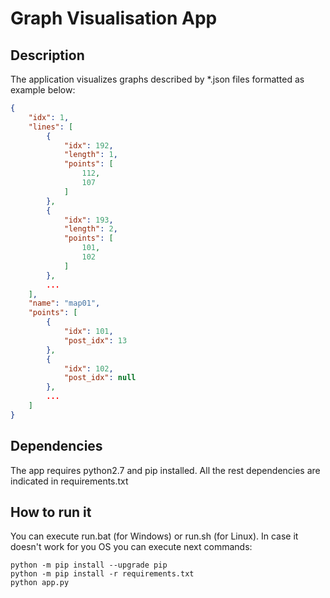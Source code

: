 # Graph Visualisation App

## Description
The application visualizes graphs described by *.json files formatted as example below:

```json
{
    "idx": 1,
    "lines": [
        {
            "idx": 192,
            "length": 1,
            "points": [
                112,
                107
            ]
        },
        {
            "idx": 193,
            "length": 2,
            "points": [
                101,
                102
            ]
        },
        ...
    ],
    "name": "map01",
    "points": [
        {
            "idx": 101,
            "post_idx": 13
        },
        {
            "idx": 102,
            "post_idx": null
        },
        ...
    ]
}
```

## Dependencies
The app requires python2.7 and pip installed. All the rest dependencies are indicated in requirements.txt

## How to run it
You can execute run.bat (for Windows) or run.sh (for Linux). In case it doesn't work for you OS you can execute next commands:
```
python -m pip install --upgrade pip
python -m pip install -r requirements.txt
python app.py
```
